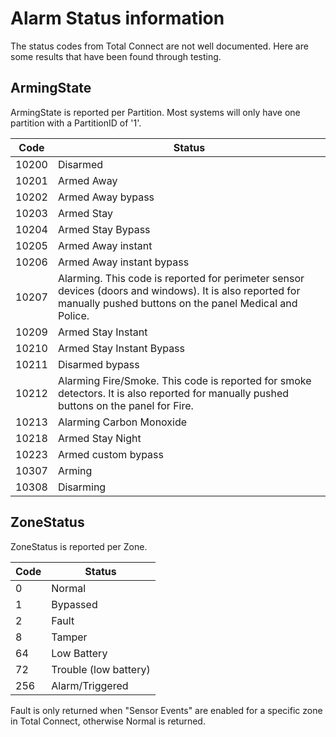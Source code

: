 # Alarm Status information

The status codes from Total Connect are not well documented.  Here are some results that have been found through testing.

## ArmingState
ArmingState is reported per Partition.  Most systems will only have one partition with a PartitionID of '1'.

Code | Status
------------ | -------------
10200 | Disarmed
10201 | Armed Away
10202 | Armed Away bypass
10203 | Armed Stay
10204 | Armed Stay Bypass
10205 | Armed Away instant
10206 | Armed Away instant bypass
10207 | Alarming.  This code is reported for perimeter sensor devices (doors and windows).  It is also reported for manually pushed buttons on the panel Medical and Police. 
10209 | Armed Stay Instant
10210 | Armed Stay Instant Bypass
10211 | Disarmed bypass
10212 | Alarming Fire/Smoke. This code is reported for smoke detectors.  It is also reported for manually pushed buttons on the panel for Fire.
10213 | Alarming Carbon Monoxide
10218 | Armed Stay Night
10223 | Armed custom bypass
10307 | Arming
10308 | Disarming

## ZoneStatus
ZoneStatus is reported per Zone.

Code | Status
------------ | -------------
0 | Normal
1 | Bypassed
2 | Fault
8 | Tamper
64 | Low Battery
72 | Trouble (low battery)
256 | Alarm/Triggered

Fault is only returned when "Sensor Events" are enabled for a specific zone in Total Connect, otherwise Normal is returned.
